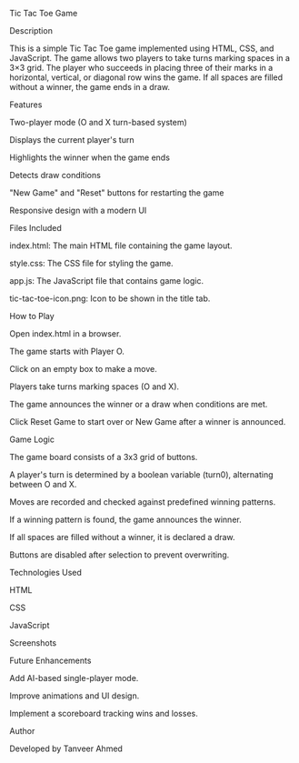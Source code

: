 Tic Tac Toe Game

Description

This is a simple Tic Tac Toe game implemented using HTML, CSS, and JavaScript. The game allows two players to take turns marking spaces in a 3×3 grid. The player who succeeds in placing three of their marks in a horizontal, vertical, or diagonal row wins the game. If all spaces are filled without a winner, the game ends in a draw.

Features

Two-player mode (O and X turn-based system)

Displays the current player's turn

Highlights the winner when the game ends

Detects draw conditions

"New Game" and "Reset" buttons for restarting the game

Responsive design with a modern UI

Files Included

index.html: The main HTML file containing the game layout.

style.css: The CSS file for styling the game.

app.js: The JavaScript file that contains game logic.

tic-tac-toe-icon.png: Icon to be shown in the title tab.

How to Play

Open index.html in a browser.

The game starts with Player O.

Click on an empty box to make a move.

Players take turns marking spaces (O and X).

The game announces the winner or a draw when conditions are met.

Click Reset Game to start over or New Game after a winner is announced.

Game Logic

The game board consists of a 3x3 grid of buttons.

A player's turn is determined by a boolean variable (turn0), alternating between O and X.

Moves are recorded and checked against predefined winning patterns.

If a winning pattern is found, the game announces the winner.

If all spaces are filled without a winner, it is declared a draw.

Buttons are disabled after selection to prevent overwriting.

Technologies Used

HTML

CSS

JavaScript

Screenshots

Future Enhancements

Add AI-based single-player mode.

Improve animations and UI design.

Implement a scoreboard tracking wins and losses.

Author

Developed by Tanveer Ahmed


